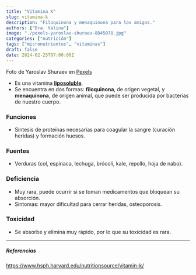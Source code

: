 ```yaml
---
title: "Vitamina K"
slug: vitamina-k
description: "Filoquinona y menaquinona para los amigos."
authors: ["Dra. Valina"]
image: "./pexels-yaroslav-shuraev-8845078.jpg"
categories: ["nutrición"]
tags: ["micronutrientes", "vitaminas"]
draft: false
date: 2024-02-25T07:00:00Z
---
```


<span class="attribution">Foto de Yaroslav Shuraev en [Pexels](https://www.pexels.com/photo/green-leaves-in-close-up-photography-8845078/)</span>


- Es una vitamina **[liposoluble](../vitaminas)**.
- Se encuentra en dos formas: **filoquinona**, de origen vegetal, y **menaquinona**, de origen animal, que puede ser producida por bacterias de nuestro cuerpo. 

### Funciones
- Síntesis de proteínas necesarias para coagular la sangre (curación heridas) y formación huesos.

### Fuentes
- Verduras (col, espinaca, lechuga, brócoli, kale, repollo, hoja de nabo).

### Deficiencia
- Muy rara, puede ocurrir si se toman medicamentos que bloquean su absorción.
- Síntomas: mayor dificultad para cerrar heridas, osteoporosis.

### Toxicidad
- Se absorbe y elimina muy rápido, por lo que su toxicidad es rara.

---

##### Referencias

https://www.hsph.harvard.edu/nutritionsource/vitamin-k/
